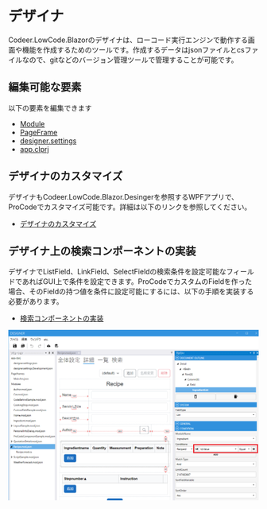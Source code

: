 # デザイナ

Codeer.LowCode.Blazorのデザイナは、ローコード実行エンジンで動作する画面や機能を作成するためのツールです。作成するデータはjsonファイルとcsファイルなので、gitなどのバージョン管理ツールで管理することが可能です。

## 編集可能な要素

以下の要素を編集できます
- [Module](../module/module.md)
- [PageFrame](../overview/page_frame.md)
- [designer.settings](designer_settings.md)
- [app.clprj](../overview/app_clprj.md)

## デザイナのカスタマイズ

デザイナもCodeer.LowCode.Blazor.Desingerを参照するWPFアプリで、ProCodeでカスタマイズ可能です。詳細は以下のリンクを参照してください。
- [デザイナのカスタマイズ](designer-customize.md)

## デザイナ上の検索コンポーネントの実装

デザイナでListField、LinkField、SelectFieldの検索条件を設定可能なフィールドであればGUI上で条件を設定できます。ProCodeでカスタムのFieldを作った場合、そのFieldの持つ値を条件に設定可能にするには、以下の手順を実装する必要があります。
- [検索コンポーネントの実装](designer-match-customize.md)

<img src="../images/designer_match_customize.png">

